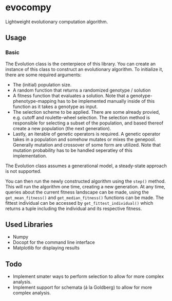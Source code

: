 # evocompy
Lightweight evolutionary computation algorithm.

## Usage

### Basic

The Evolution class is the centerpiece of this library. You can create an instance of this class to construct an evolutionary algorithm. To initialize it, there are some required arguments:
* The (initial) population size.
* A random function that returns a randomized genotype / solution
* A fitness function that evaluates a solution. Note that a genotype-phenotype-mapping has to be implemented manually inside of this function as it takes a genotype as input.
* The selection scheme to be applied. There are some already provied, e.g. cutoff and roulette-wheel selection. The selection method is responsible for selecting a subset of the population, and based thereof create a new population (the next generation).
* Lastly, an iterable of genetic operators is required. A genetic operator takes in a population and somehow mutates or mixes the genepool. Generally mutation and crossover of some form are utilized. Note that mutation probability has to be handled seperatley of this implementation.

The Evolution class assumes a generational model, a steady-state approach is not supported.

You can then run the newly constructed algorithm using the `step()` method. This will run the algorithm one time, creating a new generation. 
  At any time, queries about the current fitness landscape can be made, using the `get_mean_fitness()` and `get_median_fitness()` functions can be made. The fittest individual can be accessed by `get_fittest_individual()` which returns a tuple including the individual and its respective fitness. 

## Used Libraries
* Numpy
* Docopt for the command line interface
* Matplotlib for displaying results

## Todo

* Implement smater ways to perform selection to allow for more complex analysis.
* Implement support for schemata (á la Goldberg) to allow for more complex analysis.


